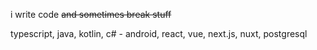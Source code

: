 i write code ~~and sometimes break stuff~~

typescript, java, kotlin, c# - android, react, vue, next.js, nuxt, postgresql
